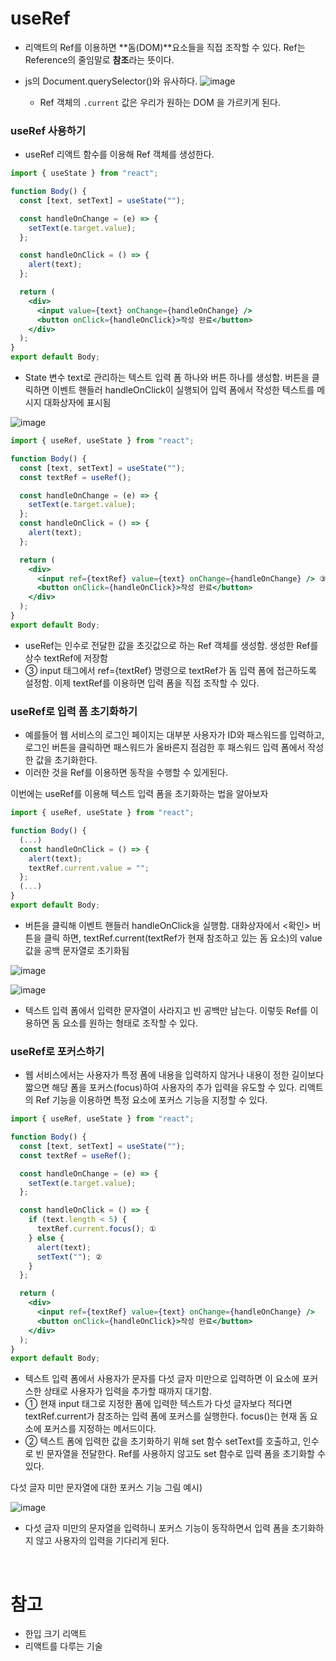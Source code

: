 # useRef

- 리액트의 Ref를 이용하면 **돔(DOM)**요소들을 직접 조작할 수 있다. Ref는 Reference의 줄임말로 **참조**라는 뜻이다.
- js의 Document.querySelector()와 유사하다.
  ![image](https://github.com/YuHyeonWook/TIL/assets/110236953/cfef361f-cf73-4537-8861-e08e554432d6)

  - Ref 객체의 `.current` 값은 우리가 원하는 DOM 을 가르키게 된다.

### **useRef 사용하기**

- useRef 리액트 함수를 이용해 Ref 객체를 생성한다.

```jsx
import { useState } from "react";

function Body() {
  const [text, setText] = useState("");

  const handleOnChange = (e) => {
    setText(e.target.value);
  };

  const handleOnClick = () => {
    alert(text);
  };

  return (
    <div>
      <input value={text} onChange={handleOnChange} />
      <button onClick={handleOnClick}>작성 완료</button>
    </div>
  );
}
export default Body;
```

- State 변수 text로 관리하는 텍스트 입력 폼 하나와 버튼 하나를 생성함. 버튼을 클릭하면 이벤트 핸들러 handleOnClick이 실행되어 입력 폼에서 작성한 텍스트를 메시지 대화상자에 표시됨

![image](https://github.com/YuHyeonWook/TIL/assets/110236953/a24aae8e-0bdd-4e4a-98f6-2d9c072d0ae3)

```jsx
import { useRef, useState } from "react";

function Body() {
  const [text, setText] = useState("");
  const textRef = useRef();

  const handleOnChange = (e) => {
    setText(e.target.value);
  };
  const handleOnClick = () => {
    alert(text);
  };

  return (
    <div>
      <input ref={textRef} value={text} onChange={handleOnChange} /> ③
      <button onClick={handleOnClick}>작성 완료</button>
    </div>
  );
}
export default Body;
```

- useRef는 인수로 전달한 값을 초깃값으로 하는 Ref 객체를 생성함. 생성한 Ref를 상수 textRef에 저장함
- ③ input 태그에서 ref={textRef} 명령으로 textRef가 돔 입력 폼에 접근하도록 설정함. 이제 textRef를 이용하면 입력 폼을 직접 조작할 수 있다.

### **useRef로 입력 폼 초기화하기**

- 예를들어 웹 서비스의 로그인 페이지는 대부분 사용자가 ID와 패스워드를 입력하고, 로그인 버튼을 클릭하면 패스워드가 올바른지 점검한 후 패스워드 입력 폼에서 작성한 값을 초기화한다.
- 이러한 것을 Ref를 이용하면 동작을 수행할 수 있게된다.

이번에는 useRef를 이용해 텍스트 입력 폼을 초기화하는 법을 알아보자

```jsx
import { useRef, useState } from "react";

function Body() {
  (...)
  const handleOnClick = () => {
    alert(text);
    textRef.current.value = "";
  };
  (...)
}
export default Body;
```

- 버튼을 클릭해 이벤트 핸들러 handleOnClick을 실행함. 대화상자에서 <확인> 버튼을 클릭 하면, textRef.current(textRef가 현재 참조하고 있는 돔 요소)의 value 값을 공백 문자열로 초기화됨

![image](https://github.com/YuHyeonWook/TIL/assets/110236953/f7920756-7007-4eb2-bb66-cea860f91f70)

![image](https://github.com/YuHyeonWook/TIL/assets/110236953/7eee5323-6672-42e6-a16f-2170536a7bc4)

- 텍스트 입력 폼에서 입력한 문자열이 사라지고 빈 공백만 남는다. 이렇듯 Ref를 이용하면 돔 요소를 원하는 형태로 조작할 수 있다.

### **useRef로 포커스하기**

- 웹 서비스에서는 사용자가 특정 폼에 내용을 입력하지 않거나 내용이 정한 길이보다 짧으면 해당 폼을 포커스(focus)하여 사용자의 추가 입력을 유도할 수 있다. 리액트의 Ref 기능을 이용하면 특정 요소에 포커스 기능을 지정할 수 있다.

```jsx
import { useRef, useState } from "react";

function Body() {
  const [text, setText] = useState("");
  const textRef = useRef();

  const handleOnChange = (e) => {
    setText(e.target.value);
  };

  const handleOnClick = () => {
    if (text.length < 5) {
      textRef.current.focus(); ①
    } else {
      alert(text);
      setText(""); ②
    }
  };

  return (
    <div>
      <input ref={textRef} value={text} onChange={handleOnChange} />
      <button onClick={handleOnClick}>작성 완료</button>
    </div>
  );
}
export default Body;
```

- 텍스트 입력 폼에서 사용자가 문자를 다섯 글자 미만으로 입력하면 이 요소에 포커스한 상태로 사용자가 입력을 추가할 때까지 대기함.
- ① 현재 input 태그로 지정한 폼에 입력한 텍스트가 다섯 글자보다 적다면 textRef.current가 참조하는 입력 폼에 포커스를 실행한다. focus()는 현재 돔 요소에 포커스를 지정하는 메서드이다.
- ② 텍스트 폼에 입력한 값을 초기화하기 위해 set 함수 setText를 호출하고, 인수로 빈 문자열을 전달한다. Ref를 사용하지 않고도 set 함수로 입력 폼을 초기화할 수 있다.

다섯 글자 미만 문자열에 대한 포커스 기능 그림 예시)

![image](https://github.com/YuHyeonWook/TIL/assets/110236953/dd2a652b-109f-4607-9cb1-1904b652349a)

- 다섯 글자 미만의 문자열을 입력하니 포커스 기능이 동작하면서 입력 폼을 초기화하지 않고 사용자의 입력을 기다리게 된다.

<br>

# 참고

- 한입 크기 리액트
- 리액트를 다루는 기술
